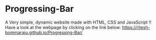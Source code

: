 # Progressing-Bar
A Very simple, dynamic website made with HTML, CSS and JavaScript !!  
Have a look at the webpage by clicking on the link below:
https://ritesh-bommaraju.github.io/Progressing-Bar/
